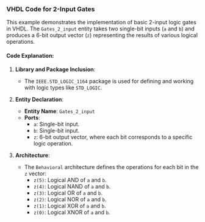 ### VHDL Code for 2-Input Gates

This example demonstrates the implementation of basic 2-input logic gates in VHDL. The `Gates_2_input` entity takes two single-bit inputs (`a` and `b`) and produces a 6-bit output vector (`z`) representing the results of various logical operations.

#### Code Explanation:

1. **Library and Package Inclusion**:
   - The `IEEE.STD_LOGIC_1164` package is used for defining and working with logic types like `STD_LOGIC`.

2. **Entity Declaration**:
   - **Entity Name**: `Gates_2_input`
   - **Ports**:
     - `a`: Single-bit input.
     - `b`: Single-bit input.
     - `z`: 6-bit output vector, where each bit corresponds to a specific logic operation.

3. **Architecture**:
   - The `Behavioral` architecture defines the operations for each bit in the `z` vector:
     - `z(5)`: Logical AND of `a` and `b`.
     - `z(4)`: Logical NAND of `a` and `b`.
     - `z(3)`: Logical OR of `a` and `b`.
     - `z(2)`: Logical NOR of `a` and `b`.
     - `z(1)`: Logical XOR of `a` and `b`.
     - `z(0)`: Logical XNOR of `a` and `b`.
